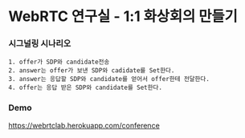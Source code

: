 # WebRTC 연구실 - 1:1 화상회의 만들기

### 시그널링 시나리오

	1. offer가 SDP와 candidate전송
	2. answer는 offer가 보낸 SDP와 cadidate를 Set한다.
	3. answer는 응답할 SDP와 candidate를 얻어서 offer한테 전달한다.
	4. offer는 응답 받은 SDP와 candidate를 Set한다.
	
### Demo
https://webrtclab.herokuapp.com/conference
